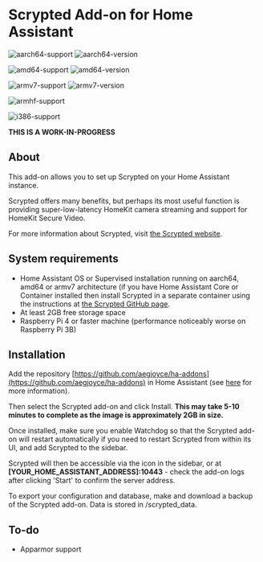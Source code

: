 # Scrypted Add-on for Home Assistant

![aarch64-support](https://img.shields.io/badge/aarch64-yes-blue.svg)
![aarch64-version](https://ghcr-badge.deta.dev/aegjoyce/aarch64-ha-addon-scrypted/latest_tag?color=#ffffff&trim=major&label=latest)

![amd64-support](https://img.shields.io/badge/amd64-yes-blue.svg)
![amd64-version](https://ghcr-badge.deta.dev/aegjoyce/amd64-ha-addon-scrypted/latest_tag?trim=major&label=latest)

![armv7-support](https://img.shields.io/badge/armv7-yes-blue.svg)
![armv7-version](https://ghcr-badge.deta.dev/aegjoyce/armv7-ha-addon-scrypted/latest_tag?trim=major&label=latest)

![armhf-support](https://img.shields.io/badge/armhf-no-red.svg)

![i386-support](https://img.shields.io/badge/i386-no-red.svg)

**THIS IS A WORK-IN-PROGRESS**

## About

This add-on allows you to set up Scrypted on your Home Assistant instance.

Scrypted offers many benefits, but perhaps its most useful function is providing super-low-latency HomeKit camera streaming and support for HomeKit Secure Video.

For more information about Scrypted, visit [the Scrypted website](https://scrypted.app).

## System requirements

- Home Assistant OS or Supervised installation running on aarch64, amd64 or armv7 architecture (if you have Home Assistant Core or Container installed then install Scrypted in a separate container using the instructions at [the Scrypted GitHub page](https://github.com/koush/scrypted).
- At least 2GB free storage space
- Raspberry Pi 4 or faster machine (performance noticeably worse on Raspberry Pi 3B)

## Installation

Add the repository [https://github.com/aegjoyce/ha-addons](https://github.com/aegjoyce/ha-addons) in Home Assistant (see [here](https://www.home-assistant.io/hassio/installing_third_party_addons/) for more information).

Then select the Scrypted add-on and click Install. **This may take 5-10 minutes to complete as the image is approximately 2GB in size.**

Once installed, make sure you enable Watchdog so that the Scrypted add-on will restart automatically if you need to restart Scrypted from within its UI, and add Scrypted to the sidebar.

Scrypted will then be accessible via the icon in the sidebar, or at **[YOUR_HOME_ASSISTANT_ADDRESS]:10443** - check the add-on logs after clicking 'Start' to confirm the server address.

To export your configuration and database, make and download a backup of the Scrypted add-on. Data is stored in /scrypted_data.

## To-do

- Apparmor support
